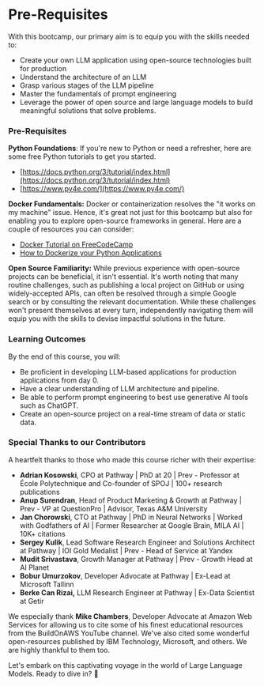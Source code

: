 # Pre-Requisites

With this bootcamp, our primary aim is to equip you with the skills needed to:

* Create your own LLM application using open-source technologies built for production
* Understand the architecture of an LLM
* Grasp various stages of the LLM pipeline
* Master the fundamentals of prompt engineering
* Leverage the power of open source and large language models to build meaningful solutions that solve problems.

### Pre-Requisites

**Python Foundations**: If you're new to Python or need a refresher, here are some free Python tutorials to get you started.

* [https://docs.python.org/3/tutorial/index.html](https://docs.python.org/3/tutorial/index.html)
* [https://www.py4e.com/](https://www.py4e.com/)

**Docker Fundamentals:** Docker or containerization resolves the "it works on my machine" issue. Hence, it's great not just for this bootcamp but also for enabling you to explore open-source frameworks in general. Here are a couple of resources you can consider:&#x20;

* [Docker Tutorial on FreeCodeCamp](https://youtu.be/fqMOX6JJhGo)
* [How to Dockerize your Python Applications](https://youtu.be/0UG2x2iWerk)

**Open Source Familiarity:** While previous experience with open-source projects can be beneficial, it isn't essential. It's worth noting that many routine challenges, such as publishing a local project on GitHub or using widely-accepted APIs, can often be resolved through a simple Google search or by consulting the relevant documentation. While these challenges won't present themselves at every turn, independently navigating them will equip you with the skills to devise impactful solutions in the future.

### Learning Outcomes

By the end of this course, you will:

* Be proficient in developing LLM-based applications for production applications from day 0.
* Have a clear understanding of LLM architecture and pipeline.
* Be able to perform prompt engineering to best use generative AI tools such as ChatGPT.
* Create an open-source project on a real-time stream of data or static data.

### Special Thanks to our Contributors

A heartfelt thanks to those who made this course richer with their expertise:

* **Adrian Kosowski**, CPO at Pathway | PhD at 20 | Prev - Professor at École Polytechnique and Co-founder of SPOJ | 100+ research publications
* **Anup Surendran**, Head of Product Marketing & Growth at Pathway | Prev - VP at QuestionPro | Advisor, Texas A\&M University
* **Jan Chorowski**, CTO at Pathway | PhD in Neural Networks | Worked with Godfathers of AI | Former Researcher at Google Brain, MILA AI | 10K+ citations
* **Sergey Kulik**, Lead Software Research Engineer and Solutions Architect at Pathway | IOI Gold Medalist | Prev - Head of Service at Yandex
* **Mudit Srivastava**, Growth Manager at Pathway | Prev - Growth Head at AI Planet
* **Bobur Umurzokov**, Developer Advocate at Pathway | Ex-Lead at Microsoft Tallinn
* **Berke Can Rizai,** LLM Research Engineer at Pathway | Ex-Data Scientist at Getir

We especially thank **Mike Chambers**, Developer Advocate at Amazon Web Services for allowing us to cite some of his finest educational resources from the BuildOnAWS YouTube channel. We've also cited some wonderful open-resources published by IBM Technology, Microsoft, and others. We are highly thankful to them too.

Let's embark on this captivating voyage in the world of Large Language Models. Ready to dive in? 🌟
